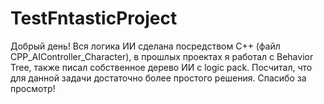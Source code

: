 # TestFntasticProject
Добрый день!
Вся логика ИИ сделана посредством С++ (файл CPP_AIController_Character), в прошлых проектах я работал с Behavior Tree, также писал собственное дерево ИИ с logic pack. 
Посчитал, что для данной задачи достаточно более простого решения. Спасибо за просмотр!
